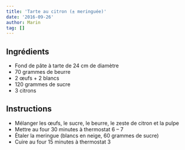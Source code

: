 ```yaml
---
title: 'Tarte au citron (± meringuée)'
date: '2016-09-26'
author: Marin
tag: []
---
```

## Ingrédients
- Fond de pâte à tarte de 24 cm de diamètre
- 70 grammes de beurre
- 2 œufs + 2 blancs
- 120 grammes de sucre
- 3 citrons

## Instructions
- Mélanger les œufs, le sucre, le beurre, le zeste de citron et la pulpe
- Mettre au four 30 minutes à thermostat 6 – 7
- Étaler la meringue (blancs en neige, 60 grammes de sucre)
- Cuire au four 15 minutes à thermostat 3

